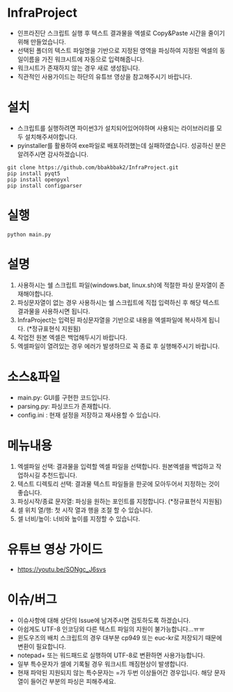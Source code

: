 # InfraProject
- 인프라진단 스크립트 실행 후 텍스트 결과물을 엑셀로 Copy&Paste 시간을 줄이기 위해 만들었습니다.
- 선택된 폴더의 텍스트 파일명을 기반으로 지정된 영역을 파싱하여 지정된 엑셀의 동일이름을 가진 워크시트에 자동으로 입력해줍니다.
- 워크시트가 존재하지 않는 경우 새로 생성됩니다.
- 직관적인 사용가이드는 하단의 유튜브 영상을 참고해주시기 바랍니다.

# 설치
- 스크립트를 실행하려면 파이썬3가 설치되어있어야하며 사용되는 라이브러리를 모두 설치해주셔야합니다.
- pyinstaller를 활용하여 exe파일로 배포하려했는데 실패하였습니다. 성공하신 분은 알려주시면 감사하겠습니다.
```
git clone https://github.com/bbakbbak2/InfraProject.git
pip install pyqt5
pip install openpyxl
pip install configparser
```
# 실행
```
python main.py
```

# 설명
1. 사용하시는 쉘 스크립트 파일(windows.bat, linux.sh)에 적절한 파싱 문자열이 존재해야합니다.
2. 파싱문자열이 없는 경우 사용하시는 쉘 스크립트에 직접 입력하신 후 해당 텍스트 결과물을 사용하시면 됩니다.
3. InfraProject는 입력된 파싱문자열을 기반으로 내용을 엑셀파일에 복사하게 됩니다. (*정규표현식 지원됨)
4. 작업전 원본 엑셀은 백업해두시기 바랍니다. 
5. 엑셀파일이 열려있는 경우 에러가 발생하므로 꼭 종료 후 실행해주시기 바랍니다.

# 소스&파일
- main.py: GUI를 구현한 코드입니다.
- parsing.py: 파싱코드가 존재합니다.
- config.ini : 현재 설정을 저장하고 재사용할 수 있습니다.


# 메뉴내용
1. 엑셀파일 선택: 결과물을 입력할 엑셀 파일을 선택합니다. 원본엑셀을 백업하고 작업하시길 추천드립니다.
2. 텍스트 디렉토리 선택: 결과물 텍스트 파일들을 한곳에 모아두어서 지정하는 것이 좋습니다.
3. 파싱시작/종료 문자열: 파싱을 원하는 포인트를 지정합니다. (*정규표현식 지원됨)
4. 셀 위치 열/행: 첫 시작 열과 행을 조절 할 수 있습니다.
5. 셀 너비/높이: 너비와 높이를 지정할 수 있습니다.

# 유튜브 영상 가이드
- https://youtu.be/SONgc_J6svs

# 이슈/버그
- 이슈사항에 대해 상단의 Issue에 남겨주시면 검토하도록 하겠습니다.
- 아쉽게도 UTF-8 인코딩외 다른 텍스트 파일의 지원이 불가능합니다...ㅠㅠ
- 윈도우즈의 배치 스크립트의 경우 대부분 cp949 또는 euc-kr로 저장되기 때문에 변환이 필요합니다.
- notepad+ 또는 워드패드로 실행하여 UTF-8로 변환하면 사용가능합니다.
- 일부 특수문자가 셀에 기록될 경우 워크시트 깨짐현상이 발생합니다.
- 현재 파악된 지원되지 않는 특수문자는 =가 두번 이상들어간 경우입니다. 해당 문자열이 들어간 부분의 파싱은 피해주세요.


